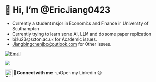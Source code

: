 # 👋 Hi, I’m @EricJiang0423

- Currently a student msjor in Economics and Finance in University of Southampton
- Currently trying to learn some AI, LLM and do some paper replication
- bj2u23@soton.ac.uk for Academic issues.
- Jiangbingchenjbc@outlook.com for Other issues.

[![Email](https://img.shields.io/badge/-Jiangbingchenjbc@outlook.com-911318?style=flat-square&logo=Mail.RU&logoColor=white&labelColor=c14438)](mailto:Jiangbingchenjbc@outlook.com)

<!---
01Jiangbingchen/01Jiangbingchen is a ✨ special ✨ repository because its `README.md` (this file) appears on your GitHub profile.
You can click the Preview link to take a look at your changes.
--->
![](https://github-readme-stats.vercel.app/api?username=EricJiang0423)

**🤝 Connect with me:**
[<img align="left" alt="Bingchen Jiang | LinkedIn" width="24px" src="https://cdn.jsdelivr.net/npm/simple-icons@v3/icons/linkedin.svg" />](https://www.linkedin.com/in/bingchenjiang/) 👈Open my Linkedin 😃
